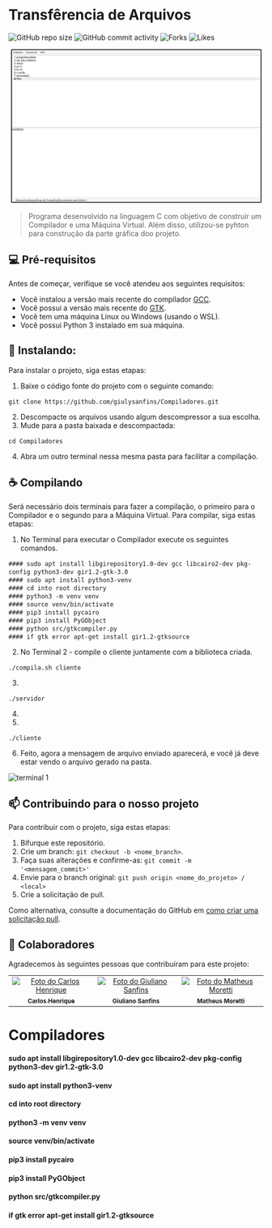 # Transfêrencia de Arquivos

![GitHub repo size](https://img.shields.io/github/repo-size/joaohp2000/Redes_b)
![GitHub commit activity](https://img.shields.io/github/commit-activity/w/joaohp2000/Redes_b)
![Forks](https://img.shields.io/github/forks/joaohp2000/Redes_b?style=social)
![Likes](https://img.shields.io/github/stars/joaohp2000/Redes_b?style=social)

<img src="https://github.com/giulysanfins/Compiladores/blob/master/compilador_04.png" alt="exemplo imagem">

> Programa desenvolvido na linguagem C com objetivo de construir um Compilador e uma Máquina Virtual. Além disso, utilizou-se pyhton para construção da parte gráfica doo projeto.

## 💻 Pré-requisitos

Antes de começar, verifique se você atendeu aos seguintes requisitos:
* Você instalou a versão mais recente do compilador [GCC](https://gcc.gnu.org/).
* Você possui a versão mais recente do [GTK](https://www.gtk.org).
* Você tem uma máquina Linux ou Windows (usando o WSL). 
* Você possui Python 3 instalado em sua máquina.

## 🚀 Instalando: 

Para instalar o projeto, siga estas etapas:

1. Baixe o código fonte do projeto com o seguinte comando:
```
git clone https://github.com/giulysanfins/Compiladores.git

```
2. Descompacte os arquivos usando algum descompressor a sua escolha.
3. Mude para a pasta baixada e descompactada:
```
cd Compiladores
```
4. Abra um outro terminal nessa mesma pasta para facilitar a compilação.

## ☕ Compilando 

Será necessário dois terminais para fazer a compilação, o primeiro para o Compilador e o segundo para a Máquina Virtual.
Para compilar, siga estas etapas:

1. No Terminal para executar o Compilador execute os seguintes comandos.
```
#### sudo apt install libgirepository1.0-dev gcc libcairo2-dev pkg-config python3-dev gir1.2-gtk-3.0
#### sudo apt install python3-venv
#### cd into root directory 
#### python3 -m venv venv
#### source venv/bin/activate
#### pip3 install pycairo
#### pip3 install PyGObject
#### python src/gtkcompiler.py
#### if gtk error apt-get install gir1.2-gtksource
```
2. No Terminal 2 - compile o cliente juntamente com a biblioteca criada.
```
./compila.sh cliente
```
3. 
```
./servidor
```
4. 
5. 
```
./cliente
```
6. Feito, agora a mensagem de arquivo enviado aparecerá, e você já deve estar vendo o arquivo gerado na pasta.
<img src="https://gyazo.com/296580837e831cb73465d4b27a94d5b7.png" alt="terminal 1">


## 📫 Contribuindo para o nosso projeto
<!---Se o seu README for longo ou se você tiver algum processo ou etapas específicas que deseja que os contribuidores sigam, considere a criação de um arquivo CONTRIBUTING.md separado--->
Para contribuir com o projeto, siga estas etapas:

1. Bifurque este repositório.
2. Crie um branch: `git checkout -b <nome_branch>`.
3. Faça suas alterações e confirme-as: `git commit -m '<mensagem_commit>'`
4. Envie para o branch original: `git push origin <nome_do_projeto> / <local>`
5. Crie a solicitação de pull.

Como alternativa, consulte a documentação do GitHub em [como criar uma solicitação pull](https://help.github.com/en/github/collaborating-with-issues-and-pull-requests/creating-a-pull-request).

## 🤝 Colaboradores

Agradecemos às seguintes pessoas que contribuíram para este projeto:

<table>
  <tr>
    <td align="center">
      <a href="#">
        <img src="https://avatars.githubusercontent.com/u/38138832?v=4.png" width="100px;" alt="Foto do Carlos Henrique"/><br>
        <sub>
          <b>Carlos Henrique</b>
        </sub>
      </a>
    </td>
    <td align="center">
      <a href="#">
        <img src="https://avatars.githubusercontent.com/u/32877842?v=4.png" width="100px;" alt="Foto do Giuliano Sanfins"/><br>
        <sub>
          <b>Giuliano Sanfins</b>
        </sub>
      </a>
    </td>
    <td align="center">
      <a href="#">
        <img src="https://avatars.githubusercontent.com/u/50489803?v=4.png" width="100px;" alt="Foto do Matheus Moretti"/><br>
        <sub>
          <b>Matheus Moretti</b>
        </sub>
      </a>
    </td>
  </tr>
</table>




# Compiladores
#### sudo apt install libgirepository1.0-dev gcc libcairo2-dev pkg-config python3-dev gir1.2-gtk-3.0
#### sudo apt install python3-venv
#### cd into root directory 
#### python3 -m venv venv
#### source venv/bin/activate
#### pip3 install pycairo
#### pip3 install PyGObject
#### python src/gtkcompiler.py
#### if gtk error apt-get install gir1.2-gtksource
